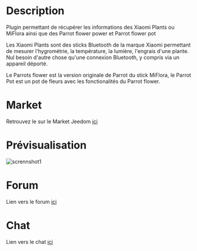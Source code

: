 # Description

Plugin permettant de récupérer les informations des Xiaomi Plants ou MiFlora ainsi que des Parrot flower power et Parrot flower pot

Les Xiaomi Plants sont des sticks Bluetooth de la marque Xiaomi permettant de mesurer l'hygrométrie, la température, la lumière, l'engrais d'une plante. Nul besoin d'autre chose qu'une connexion Bluetooth, y compris via un appareil déporté.

Le Parrots flower est la version originale de Parrot du stick MiFlora, le Parrot Pot est un pot de fleurs avec les fonctionalités du Parrot flower.

# Market

Retrouvez le sur le Market Jeedom [ici](https://www.jeedom.com/market/index.php?v=d&p=market&type=plugin&&name=MiFlora)

# Prévisualisation

![scrennshot1](../images/MiFlora-Screenshot1.png)

# Forum

Lien vers le forum [ici](https://www.jeedom.com/forum/viewtopic.php?t=22870)

# Chat

Lien vers le chat [ici](https://gitter.im/NextDom/plugin-MiFlora)
